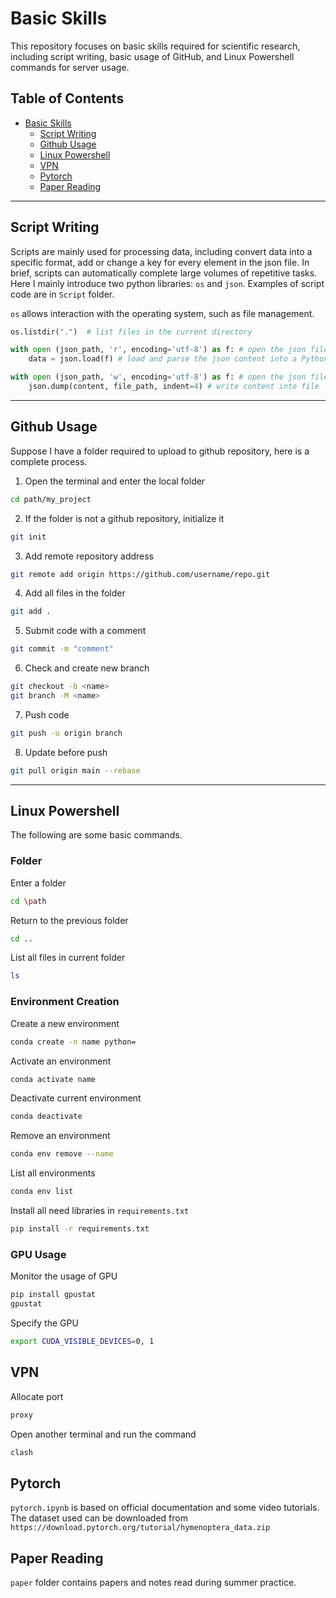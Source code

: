 # Basic Skills

This repository focuses on basic skills required for scientific research, including script writing, basic usage of GitHub, and Linux Powershell commands for server usage.

## Table of Contents
- [Basic Skills](#basic-skills)
  - [Script Writing](#script-writing)
  - [Github Usage](#github-usage)
  - [Linux Powershell](#linux-powershell)
  - [VPN](#vpn)
  - [Pytorch](#pytorch)
  - [Paper Reading](#paper-reading)

---

## Script Writing

Scripts are mainly used for processing data, including convert data into a specific format, add or change a key for every element in the json file. In brief, scripts can automatically complete large volumes of repetitive tasks. Here I mainly introduce two python libraries: `os` and `json`. Examples of script code are in `Script` folder.

`os` allows interaction with the operating system, such as file management.  
```python
os.listdir(".")  # list files in the current directory
```

```python
with open (json_path, 'r', encoding='utf-8') as f: # open the json file in read mode with utf-8
    data = json.load(f) # load and parse the json content into a Python dictionary(or list)
```

```python
with open (json_path, 'w', encoding='utf-8') as f: # open the json file in writing mode with utf-8
    json.dump(content, file_path, indent=4) # write content into file
```

---

## Github Usage
Suppose I have a folder required to upload to github repository, here is a complete process.
1. Open the terminal and enter the local folder
```bash
cd path/my_project
```

2. If the folder is not a github repository, initialize it
```bash
git init
```

3. Add remote repository address
```bash
git remote add origin https://github.com/username/repo.git
```

4. Add all files in the folder
```bash
git add .
```

5. Submit code with a comment
```bash
git commit -m "comment"
```

6. Check and create new branch
```bash
git checkout -b <name>
git branch -M <name>
```

7. Push code
```bash
git push -u origin branch
```

8. Update before push
```bash
git pull origin main --rebase
```

---

## Linux Powershell
The following are some basic commands.
### Folder
Enter a folder
```bash
cd \path
```

Return to the previous folder
```bash
cd ..
```

List all files in current folder
```bash
ls
```

### Environment Creation
Create a new environment
```bash
conda create -n name python=
```

Activate an environment
```bash
conda activate name
```

Deactivate current environment
```bash
conda deactivate
```

Remove an environment
```bash
conda env remove --name
```

List all environments
```bash
conda env list
```

Install all need libraries in `requirements.txt`
```bash
pip install -r requirements.txt
```

### GPU Usage
Monitor the usage of GPU
```bash
pip install gpustat
gpustat
```

Specify the GPU
```bash
export CUDA_VISIBLE_DEVICES=0, 1
```

## VPN
Allocate port
```bash
proxy
```

Open another terminal and run the command
```bash
clash
```

## Pytorch
`pytorch.ipynb` is based on official documentation and some video tutorials. The dataset used can be downloaded from `https://download.pytorch.org/tutorial/hymenoptera_data.zip`

## Paper Reading
`paper` folder contains papers and notes read during summer practice.
